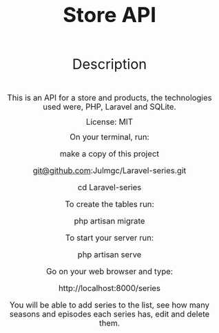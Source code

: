 ​<div align ="center">

## <font size="7">**Store API**</font>

</div>
<br></br>
<div align ="center" >

<font size="6">Description </font>

</div>
<br></br>
<div align ="center" font size="4">
<font size="4">This is an API for a store and products, the technologies used were, PHP, Laravel and SQLite.

License: MIT</font>

<div align ="center" font size="4">
<font size="4">On your terminal, run:

make a copy of this project

git@github.com:Julmgc/Laravel-series.git

cd Laravel-series

To create the tables run:

php artisan migrate

To start your server run:

php artisan serve

Go on your web browser and type:

http://localhost:8000/series

You will be able to add series to the list, see how many seasons and episodes each series has, edit and delete them.
</font>
